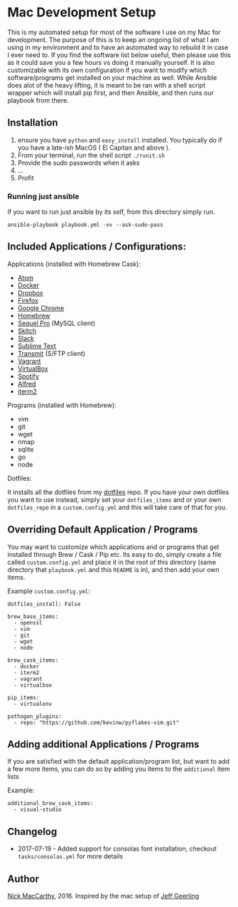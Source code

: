 # Mac Development Setup

This is my automated setup for most of the software I use on my Mac for development.  The purpose of this is to keep an ongoing list of what I am using in my environment and to have an automated way to rebuild it in case I ever need to.  If you find the software list below useful, then please use this as it could save you a few hours vs doing it manually yourself.  It is also customizable with its own configuration if you want to modify which software/programs get installed on your machine as well.  While Ansible does alot of the heavy lifting, it is meant to be ran with a shell script wrapper which will install pip first, and then Ansible, and then runs our playbook from there.  

## Installation
1. ensure you have `python` and `easy_install` installed.  You typically do if you have a late-ish MacOS ( El Capitan and above ).
2. From your terminal, run the shell script `./runit.sh`
3. Provide the sudo passwords when it asks
4. ...
5. Profit

### Running just ansible
If you want to run just ansible by its self, from this directory simply run.
```
ansible-playbook playbook.yml -vv --ask-sudo-pass
```

## Included Applications / Configurations:

Applications (installed with Homebrew Cask):

  - [Atom](https://atom.io)
  - [Docker](https://www.docker.com/)
  - [Dropbox](https://www.dropbox.com/)
  - [Firefox](https://www.mozilla.org/en-US/firefox/new/)
  - [Google Chrome](https://www.google.com/chrome/)
  - [Homebrew](http://brew.sh/)
  - [Sequel Pro](https://www.sequelpro.com/) (MySQL client)
  - [Skitch](https://evernote.com/skitch/)
  - [Slack](https://slack.com/)
  - [Sublime Text](https://www.sublimetext.com/)
  - [Transmit](https://panic.com/transmit/) (S/FTP client)
  - [Vagrant](https://www.vagrantup.com/)
  - [VirtualBox](https://www.virtualbox.org/wiki/Downloads)
  - [Spotify](https://www.spotify.com)
  - [Alfred](https://www.alfredapp.com/)
  - [iterm2](https://www.iterm2.com/)

Programs (installed with Homebrew):
  - vim
  - git
  - wget
  - nmap
  - sqlite
  - go
  - node

Dotfiles:

It installs all the dotfiles from my [dotfiles](https://github.com/nickmaccarthy/dotfiles) repo.  If you have your own dotfiles you want to use instead, simply set your `dotfiles_items` and or your own `dotfiles_repo` in a `custom.config.yml` and this will take care of that for you.   

## Overriding Default Application / Programs

You may want to customize which applications and or programs that get installed through Brew / Cask / Pip etc.  Its easy to do, simply create a file called `custom.config.yml` and place it in the root of this directory (same directory that `playbook.yml` and this `README` is in), and then add your own items.

Example `custom.config.yml`:
```
dotfiles_install: False

brew_base_items:
  - openssl
  - vim
  - git
  - wget
  - node

brew_cask_items:
  - docker
  - iterm2
  - vagrant
  - virtualbox

pip_items:
  - virtualenv

pathogen_plugins:
  - repo: "https://github.com/kevinw/pyflakes-vim.git"

```

## Adding additional Applications / Programs

If you are satisfied with the default application/program list, but want to add a few more items, you can do so by adding you items to the `additional` item lists

Example:
```
additional_brew_cask_items:
  - visual-studio
```


## Changelog
* 2017-07-19 - Added support for consolas font installation, checkout `tasks/consolas.yml` for more details
## Author
[Nick MacCarthy](http://nickmaccarthy.com), 2016.  Inspired by the mac setup of [Jeff Geerling](https://github.com/geerlingguy/mac-dev-playbook)
